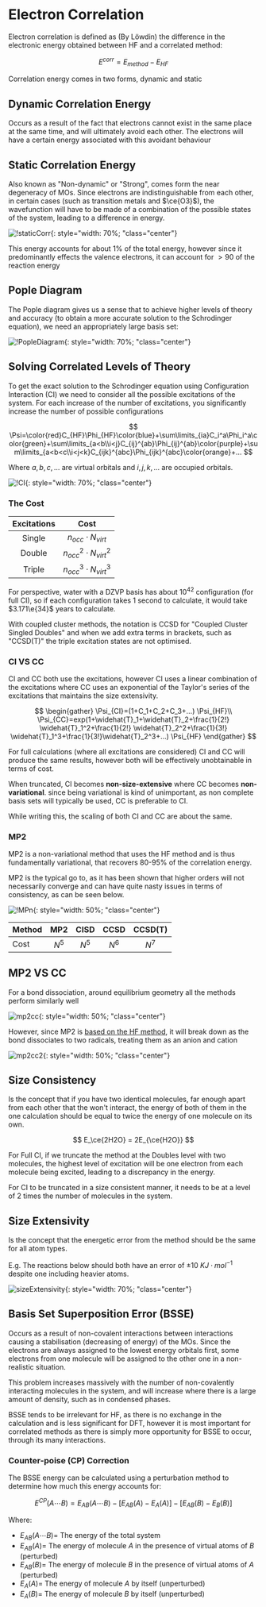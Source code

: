 # Electron Correlation

Electron correlation is defined as (By Löwdin) the difference in the electronic energy obtained between HF and a correlated method:

$$
E^{corr}=E_{method}-E_{HF}
$$

Correlation energy comes in two forms, dynamic and static

## Dynamic Correlation Energy

Occurs as a result of the fact that electrons cannot exist in the same place at the same time, and will ultimately avoid each other. The electrons will have a certain energy associated with this avoidant behaviour

## Static Correlation Energy

Also known as "Non-dynamic" or "Strong", comes form the near degeneracy of MOs.  Since electrons are indistinguishable from each other, in certain cases (such as transition metals and $\ce{O3}$), the wavefunction will have to be made of a combination of the possible states of the system, leading to a difference in energy.

![!staticCorr](staticCorr.png){: style="width: 70%; "class="center"}

This energy accounts for about 1% of the total energy, however since it predominantly effects the valence electrons, it can account for $>90%$ of the reaction energy

## Pople Diagram

The Pople diagram gives us a sense that to achieve higher levels of theory and accuracy (to obtain a more accurate solution to the Schrodinger equation), we need an appropriately large basis set:

![!PopleDiagram](PopleDiagram.png){: style="width: 70%; "class="center"}

## Solving Correlated Levels of Theory

To get the exact solution to the Schrodinger equation using Configuration Interaction (CI) we need to consider all the possible excitations of the system. For each increase of the number of excitations, you significantly increase the number of possible configurations 

$$
\Psi=\color{red}C_{HF}\Phi_{HF}\color{blue}+\sum\limits_{ia}C_i^a\Phi_i^a\color{green}+\sum\limits_{a<b\\i<j}C_{ij}^{ab}\Phi_{ij}^{ab}\color{purple}+\sum\limits_{a<b<c\\i<j<k}C_{ijk}^{abc}\Phi_{ijk}^{abc}\color{orange}+...
$$

Where $a, b, c, ...$ are virtual orbitals and $i, j, k, ...$ are occupied orbitals.

![!CI](CI.png){: style="width: 70%; "class="center"}

### The Cost

| Excitations |            Cost             |
| :---------: | :-------------------------: |
|   Single    |   $n_{occ}\cdot N_{virt}$   |
|   Double    | $n_{occ}^2\cdot N_{virt}^2$ |
|   Triple    | $n_{occ}^3\cdot N_{virt}^3$ |

For perspective, water with a DZVP basis has about $10^{42}$ configuration (for full CI), so if each configuration takes 1 second to calculate, it would take $3.171\e{34}$ years to calculate.

With coupled cluster methods, the notation is CCSD for "Coupled Cluster Singled Doubles" and when we add extra terms in brackets, such as "CCSD(T)" the triple excitation states are not optimised.

### CI VS CC

CI and CC both use the excitations, however CI uses a linear combination of the excitations where CC uses an exponential of the Taylor's series of the excitations that maintains the size extensivity.

$$
\begin{gather}
\Psi_{CI}=(1+C_1+C_2+C_3+…) \Psi_{HF}\\
\Psi_{CC}=exp(1+\widehat{T}_1+\widehat{T}_2+\frac{1}{2!} \widehat{T}_1^2+\frac{1}{2!} \widehat{T}_2^2+\frac{1}{3!} \widehat{T}_1^3+\frac{1}{3!}\widehat{T}_2^3+…) \Psi_{HF}
\end{gather}
$$

For full calculations (where all excitations are considered) CI and CC will produce the same results, however both will be effectively unobtainable in terms of cost.

When truncated, CI becomes **non-size-extensive** where CC becomes **non-variational**. since being variational is kind of unimportant, as non complete basis sets will typically be used, CC is preferable to CI.

While writing this, the scaling of both CI and CC are about the same.

### MP2

MP2 is a non-variational method that uses the HF method and is thus fundamentally variational, that recovers 80-95% of the correlation energy.

MP2 is the typical go to, as it has been shown that higher orders will not necessarily converge and can have quite nasty issues in terms of consistency, as can be seen below.

![!MPn](MPn.png){: style="width: 50%; "class="center"}

| Method |  MP2  | CISD  | CCSD  | CCSD(T) |
| ------ | :---: | :---: | :---: | :-----: |
| Cost   | $N^5$ | $N^5$ | $N^6$ |  $N^7$  |

## MP2 VS CC

For a bond dissociation, around equilibrium geometry all the methods perform similarly well

![mp2cc](mp2cc.png){: style="width: 50%; "class="center"}

However, since MP2 is [based on the HF method](../04/#for-radicals), it will break down as the bond dissociates to two radicals, treating them as an anion and cation

![mp2cc2](mp2cc2.png){: style="width: 50%; "class="center"}

## Size Consistency

Is the concept that if you have two identical molecules, far enough apart from each other that the won't interact, the energy of both of them in the one calculation should be equal to twice the energy of one molecule on its own.

$$
E_\ce{2H2O} = 2E_{\ce{H2O}}
$$

For Full CI, if we truncate the method at the Doubles level with two molecules, the highest level of excitation will be one electron from each molecule being excited, leading to a discrepancy in the energy.

For CI to be truncated in a size consistent manner, it needs to be at a level of 2 times the number of molecules in the system.

## Size Extensivity

Is the concept that the energetic error from the method should be the same for all atom types. 

E.g. The reactions below should both have an error of  $\pm10\:KJ\cdot mol^{-1}$ despite one including heavier atoms. 

![sizeExtensivity](sizeExtensivity.png){: style="width: 70%; "class="center"}

## Basis Set Superposition Error (BSSE)

Occurs as a result of non-covalent interactions between interactions causing a stabilisation (decreasing of energy) of the MOs. Since the electrons are always assigned to the  lowest energy orbitals first, some electrons from one molecule will be assigned to the other one in a non-realistic situation. 

This problem increases massively with the number of non-covalently interacting molecules in the system, and will increase where there is a large amount of density, such as in condensed phases. 

BSSE tends to be irrelevant for HF, as there is no exchange in the calculation and is less significant for DFT, however it is most important for correlated methods as there is simply more opportunity for BSSE to occur, through its many interactions.

### Counter-poise (CP) Correction

The BSSE energy can be calculated using a perturbation method to determine how much this energy accounts for:

$$
E^{CP}(A\cdots B)=E_{AB}(A\cdots B)-\big[E_{AB}(A)-E_A(A)\big]-\big[E_{AB}(B)-E_B(B)\big]
$$

Where:

* $E_{AB}(A\cdots B)=$ The energy of the total system
* $E_{AB}(A)=$ The energy of molecule $A$ in the presence of virtual atoms of $B$ (perturbed)
* $E_{AB}(B)=$ The energy of molecule $B$ in the presence of virtual atoms of $A$ (perturbed)
* $E_A(A)=$ The energy of molecule $A$ by itself (unperturbed)
* $E_A(B)=$ The energy of molecule $B$ by itself (unperturbed)

